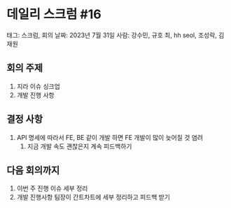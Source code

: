 # 데일리 스크럼 #16

태그: 스크럼, 회의
날짜: 2023년 7월 31일
사람: 강수민, 규호 최, hh seol, 조성락, 김재원

## 회의 주제

1. 지라 이슈 싱크업
2. 개발 진행 사항

## 결정 사항

1. API 명세에 따라서 FE, BE 같이 개발 하면 FE 개발이 많이 늦어질 것 염려
    1. 지금 개발 속도 괜찮은지 계속 피드백하기

## 다음 회의까지

1. 이번 주 진행 이슈 세부 정리
2. 개발 진행사항 팀장이 간트차트에 세부 정리하고 피드백 받기